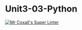 # Unit3-03-Python
[![Mr Coxall's Super Linter](https://github.com/ICS3U-Programming-Adwok-k/Unit3-03-Python/workflows/Mr%20Coxall's%20Super%20Linter/badge.svg)](https://github.com/ICS3U-Programming-Adwok-k/Unit3-03-Python/actions/)
